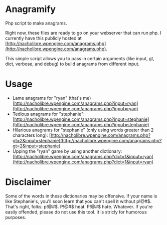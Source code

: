 # Anagramify
Php script to make anagrams.

Right now, these files are ready to go on your webserver that can run php. I currently have this publicly hosted at [http://nacholibre.wpengine.com/anagrams.php](http://nacholibre.wpengine.com/anagrams.php).

This simple script allows you to pass in certain arguments (like input, gt, dict, verbose, and debug) to build anagrams from different input.

# Usage
* Lame anagrams for "ryan" (that's me) [http://nacholibre.wpengine.com/anagrams.php?input=ryan](http://nacholibre.wpengine.com/anagrams.php?input=ryan)
* Tedious anagrams for "stephanie": [http://nacholibre.wpengine.com/anagrams.php?input=stephanie](http://nacholibre.wpengine.com/anagrams.php?input=stephanie)
* Hilarious anagrams for "stephanie" (only using words greater than 2 characters long): [http://nacholibre.wpengine.com/anagrams.php?gt=2&input=stephanie](http://nacholibre.wpengine.com/anagrams.php?gt=2&input=stephanie)
* Upping the "ryan" game by using another dictionary: [http://nacholibre.wpengine.com/anagrams.php?dict=1&input=ryan](http://nacholibre.wpengine.com/anagrams.php?dict=1&input=ryan)

# Disclaimer
Some of the words in these dictionaries may be offensive. If your name is like Stephanie's, you'll soon learn that you can't spell it without p!@#$. That's right, folks: p!@#$. P!@#$ heat. P!@#$ hate. Whatever. If you're easily offended, please do not use this tool. It is stricly for humorous purposes.

